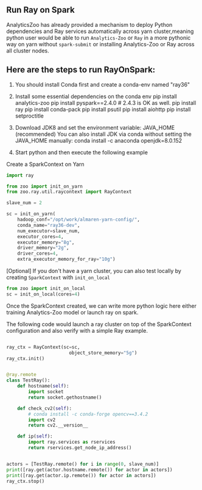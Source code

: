 ## Run Ray on Spark

AnalyticsZoo has already provided a mechanism to deploy Python dependencies and Ray services automatically
across yarn cluster,meaning python user would be able to run `Analytics-Zoo` or `Ray`
in a more pythonic way on yarn without `spark-submit` or installing Analytics-Zoo or Ray across all cluster nodes.

## Here are the steps to run RayOnSpark:

1) You should install Conda first and create a conda-env named "ray36"

2) Install some essential dependencies on the conda env
pip install analytics-zoo
pip install pyspark==2.4.0 # 2.4.3 is OK as well.
pip install ray
pip install conda-pack
pip install psutil
pip install aiohttp
pip install setproctitle

3) Download JDK8 and set the environment variable: JAVA_HOME (recommended)
   You can also install JDK via conda without setting the JAVA_HOME manually:
   conda install -c anaconda openjdk=8.0.152

4) Start python and then execute the following example

Create a SparkContext on Yarn

``` python
import ray

from zoo import init_on_yarn
from zoo.ray.util.raycontext import RayContext

slave_num = 2

sc = init_on_yarn(
    hadoop_conf="/opt/work/almaren-yarn-config/",
    conda_name="ray36-dev",
    num_executor=slave_num,
    executor_cores=4,
    executor_memory="8g",
    driver_memory="2g",
    driver_cores=4,
    extra_executor_memory_for_ray="10g")
```

[Optional] If you don't have a yarn cluster, you can also test locally by creating `SparkContext`
with `init_on_local`

```Python
from zoo import init_on_local
sc = init_on_local(cores=4)

```


Once the SparkContext created, we can write more python logic here either training Analytics-Zoo model
or launch ray on spark.

The following code would launch a ray cluster on top of the SparkContext configuration and also verify with a simple Ray example.

```python

ray_ctx = RayContext(sc=sc,
                       object_store_memory="5g")
ray_ctx.init()


@ray.remote
class TestRay():
    def hostname(self):
        import socket
        return socket.gethostname()

    def check_cv2(self):
        # conda install -c conda-forge opencv==3.4.2
        import cv2
        return cv2.__version__

    def ip(self):
        import ray.services as rservices
        return rservices.get_node_ip_address()


actors = [TestRay.remote() for i in range(0, slave_num)]
print([ray.get(actor.hostname.remote()) for actor in actors])
print([ray.get(actor.ip.remote()) for actor in actors])
ray_ctx.stop()

```